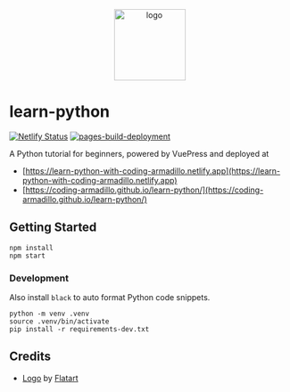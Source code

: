 <div align="center">
    <img src="https://cdn3.iconfinder.com/data/icons/logos-and-brands-adobe/512/267_Python-512.png" alt="logo" height="128">
</div>

# learn-python

[![Netlify Status](https://api.netlify.com/api/v1/badges/10eb36da-97dc-4dbe-a543-ed74db22b7d1/deploy-status)](https://app.netlify.com/sites/learn-python-with-coding-armadillo/deploys)
[![pages-build-deployment](https://github.com/coding-armadillo/learn-python/actions/workflows/pages/pages-build-deployment/badge.svg)](https://github.com/coding-armadillo/learn-python/actions/workflows/pages/pages-build-deployment)

A Python tutorial for beginners, powered by VuePress and deployed at

- [https://learn-python-with-coding-armadillo.netlify.app](https://learn-python-with-coding-armadillo.netlify.app)
- [https://coding-armadillo.github.io/learn-python/](https://coding-armadillo.github.io/learn-python/)

## Getting Started

    npm install
    npm start

### Development

Also install `black` to auto format Python code snippets.

    python -m venv .venv
    source .venv/bin/activate
    pip install -r requirements-dev.txt

## Credits

- [Logo][1] by [Flatart][2]

[1]: https://www.iconfinder.com/icons/4518857/python_icon
[2]: https://www.iconfinder.com/Flatart
